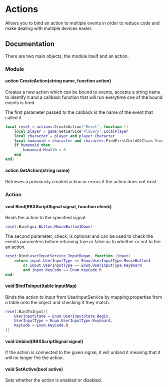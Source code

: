 # Actions
Allows you to bind an action to multiple events in order to reduce code and make dealing with multiple devices easier.

## Documentation
There are two main objects, the module itself and an action.
### Module
#### action CreateAction(string name, function action)
Creates a new action which can be bound to events, accepts a string name to identify it and a callback function that will run everytime one of the bound events is fired.

The first parameter passed to the callback is the name of the event that called it.
```lua
local reset = actions:CreateAction("Reset", function ()
	local player = game:GetService'Players'.LocalPlayer
	local character = player and player.Character
	local humanoid = character and character:FindFirstChildOfClass'Humanoid'
	if humanoid then
		humanoid.Health = 0
	end
end)
```
#### action GetAction(string name)
Retrieves a previously created action or errors if the action does not exist.
### Action
#### void Bind(RBXScriptSignal signal, function check)
Binds the action to the specified signal.
```lua
reset:Bind(gui.Button.MouseButton1Down)
```
The second parameter, check, is optional and can be used to check the events parameters before returning true or false as to whether or not to fire an action.
```lua
reset:Bind(userInputService.InputBegan, function (input)
	return input.UserInputType == Enum.UserInputType.MouseButton1
		or input.UserInputType == Enum.UserInputType.Keyboard
		and input.KeyCode == Enum.KeyCode.R
end)
```
#### void BindToInput(table inputMap)
Binds the action to input from UserInputService by mapping properties from a table onto the object and checking if they match.
```lua
reset:BindToInput({
	UserInputState = Enum.UserInputState.Begin,
	UserInputType = Enum.UserInputType.Keyboard,
	KeyCode = Enum.KeyCode.R
})
```
#### void Unbind(RBXScriptSignal signal)
If the action is connected to the given signal, it will unbind it meaning that it will no longer fire the action.
#### void SetActive(bool active)
Sets whether the action is enabled or disabled.
